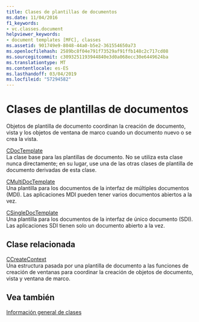 ```yaml
---
title: Clases de plantillas de documentos
ms.date: 11/04/2016
f1_keywords:
- vc.classes.document
helpviewer_keywords:
- document templates [MFC], classes
ms.assetid: 901749e9-8048-44a0-b5e2-361554650a73
ms.openlocfilehash: 2589bc8f04e791f73529af91ffb148c2c717cd08
ms.sourcegitcommit: c3093251193944840e3d0a068ecc30e6449624ba
ms.translationtype: MT
ms.contentlocale: es-ES
ms.lasthandoff: 03/04/2019
ms.locfileid: "57294582"
---
```

# <a name="document-template-classes"></a>Clases de plantillas de documentos

Objetos de plantilla de documento coordinan la creación de documento, vista y los objetos de ventana de marco cuando un documento nuevo o se crea la vista.

[CDocTemplate](../mfc/reference/cdoctemplate-class.md)<br/>
La clase base para las plantillas de documento. No se utiliza esta clase nunca directamente; en su lugar, use una de las otras clases de plantilla de documento derivadas de esta clase.

[CMultiDocTemplate](../mfc/reference/cmultidoctemplate-class.md)<br/>
Una plantilla para los documentos de la interfaz de múltiples documentos (MDI). Las aplicaciones MDI pueden tener varios documentos abiertos a la vez.

[CSingleDocTemplate](../mfc/reference/csingledoctemplate-class.md)<br/>
Una plantilla para los documentos de la interfaz de único documento (SDI). Las aplicaciones SDI tienen solo un documento abierto a la vez.

## <a name="related-class"></a>Clase relacionada

[CCreateContext](../mfc/reference/ccreatecontext-structure.md)<br/>
Una estructura pasada por una plantilla de documento a las funciones de creación de ventanas para coordinar la creación de objetos de documento, vista y ventana de marco.

## <a name="see-also"></a>Vea también

[Información general de clases](../mfc/class-library-overview.md)
